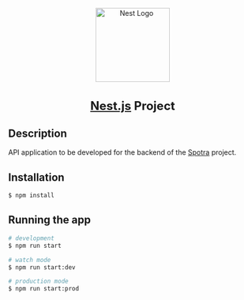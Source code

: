 <p align="center">
  <a href="https://nestjs.com/" target="blank"><img src="https://nestjs.com/img/logo-small.svg" width="150" alt="Nest Logo" /></a>
  <h3 style="font-size:24px;" align="center"><a href="https://www.npmjs.com/~nestjscore" target="_blank">Nest.js</a> Project</h3>
</p>

## Description

API application to be developed for the backend of the <a href="https://github.com/emirhansirkeci/spotra" target="blank">Spotra</a> project.

## Installation

```bash
$ npm install
```

## Running the app

```bash
# development
$ npm run start

# watch mode
$ npm run start:dev

# production mode
$ npm run start:prod
```
